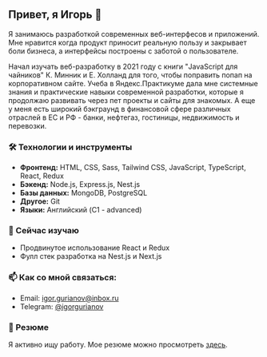 <!--
**igorgurianov/igorgurianov** is a ✨ _special_ ✨ repository because its `README.md` (this file) appears on your GitHub profile.

Here are some ideas to get you started:

- 🔭 I’m currently working on ...
- 🌱 I’m currently learning ...
- 👯 I’m looking to collaborate on ...
- 🤔 I’m looking for help with ...
- 💬 Ask me about ...
- 📫 How to reach me: ...
- 😄 Pronouns: ...
- ⚡ Fun fact: ...
-->

## Привет, я Игорь 👋

Я занимаюсь разработкой современных веб-интерфесов и приложений. Мне нравится когда продукт приносит реальную пользу и закрывает боли бизнеса, а интерфейсы построены с заботой о пользователе.

Начал изучать веб-разработку в 2021 году с книги "JavaScript для чайников" К. Минник и Е. Холланд для того, чтобы поправить попап на корпоративном сайте. Учеба в Яндекс.Практикуме дала мне системные знания и практические навыки современной разработки, которые я продолжаю развивать через пет проекты и сайты для знакомых. А еще у меня есть широкий бэкграунд в финансовой сфере различных отраслей в ЕС и РФ - банки, нефтегаз, гостиницы, недвижимость и перевозки.

### 🛠 Технологии и инструменты

- **Фронтенд:** HTML, CSS, Sass, Tailwind CSS, JavaScript, TypeScript, React, Redux
- **Бэкенд:** Node.js, Express.js, Nest.js
- **Базы данных:** MongoDB, PostgreSQL
- **Другое:** Git
- **Языки:** Английский (C1 - advanced)

### 🌱 Сейчас изучаю

- Продвинутое использование React и Redux
- Фулл стек разработка на Nest.js и Next.js

### 📫 Как со мной связаться:

- Email: igor.gurianov@inbox.ru
- Telegram: [@igorgurianov](https://t.me/igorgurianov)

### 📄 Резюме

Я активно ищу работу.
Мое резюме можно просмотреть [здесь](https://drive.google.com/file/d/16u29jqyumy6myFcYpfvSBFoZ4RfYr26o/view?usp=sharing).

